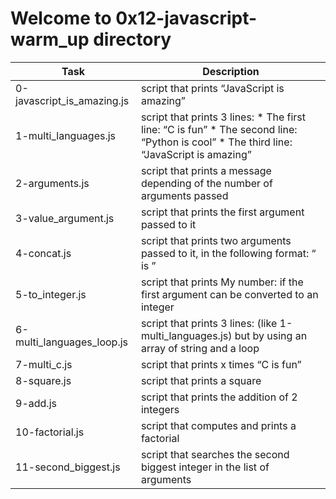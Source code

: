 # Welcome to 0x12-javascript-warm_up directory 

| Task | Description |
| ---- | --------- |
| 0-javascript_is_amazing.js | script that prints “JavaScript is amazing” |
| 1-multi_languages.js | script that prints 3 lines: * The first line: “C is fun” * The second line: “Python is cool” * The third line: “JavaScript is amazing” |
| 2-arguments.js | script that prints a message depending of the number of arguments passed |
| 3-value_argument.js | script that prints the first argument passed to it |
| 4-concat.js | script that prints two arguments passed to it, in the following format: “ is ” |
| 5-to_integer.js | script that prints My number: <first argument converted in integer> if the first argument can be converted to an integer |
| 6-multi_languages_loop.js | script that prints 3 lines: (like 1-multi_languages.js) but by using an array of string and a loop |
| 7-multi_c.js | script that prints x times “C is fun” |
| 8-square.js | script that prints a square |
| 9-add.js | script that prints the addition of 2 integers |
| 10-factorial.js | script that computes and prints a factorial |
| 11-second_biggest.js |  script that searches the second biggest integer in the list of arguments |
